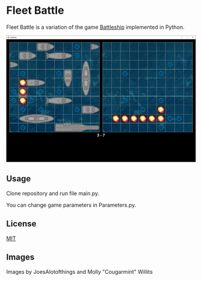 # Fleet Battle

Fleet Battle is a variation of the game [Battleship](https://en.wikipedia.org/wiki/Battleship_(game)) implemented in Python.

![Fleet Battle](fleetbattle.jpg?raw=true)

## Usage

Clone repository and run file main.py.

You can change game parameters in Parameters.py.

## License

[MIT](https://chosealicense.com/licenses/mit/)

## Images

Images by JoesAlotofthings and Molly "Cougarmint" Willits